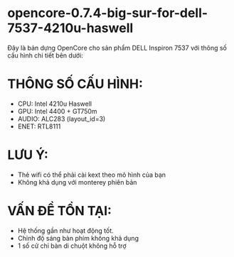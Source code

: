 # opencore-0.7.4-big-sur-for-dell-7537-4210u-haswell

Đây là bản dựng OpenCore cho sản phẩm DELL Inspiron 7537 với thông số cấu hình chi tiết bên dưới:


# THÔNG SỐ CẤU HÌNH:
*   CPU: Intel 4210u Haswell
*   GPU: Intel 4400 + GT750m
*   AUDIO: ALC283 (layout_id=3)
*   ENET: RTL8111
# LƯU Ý:
*   Thẻ wifi có thể phải cài kext theo mô hình của bạn 
*   Không khả dụng với monterey phiên bản

# VẤN ĐỀ TỒN TẠI:
*   Hệ thống gần như hoạt động tốt.
*   Chỉnh độ sáng bàn phím không khả dụng
*   1 số cử chỉ bàn di chuột không hỗ trợ
